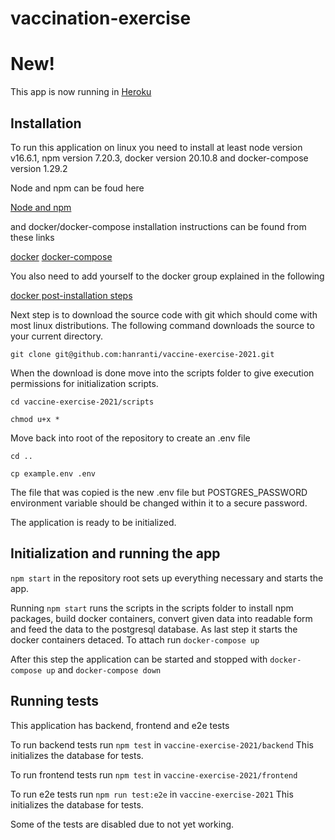 # vaccination-exercise

# **__New!__**

This app is now running in [Heroku](https://vaccine-exercise.herokuapp.com/)

## Installation

To run this application on linux you need to install at least node version v16.6.1, npm version 7.20.3, docker version 20.10.8 and docker-compose version 1.29.2

Node and npm can be foud here

[Node and npm](https://nodejs.org/en/)

and docker/docker-compose installation instructions can be found from these links

[docker](https://docs.docker.com/engine/install/ubuntu/)
[docker-compose](https://docs.docker.com/compose/install/)

You also need to add yourself to the docker group explained in the following

[docker post-installation steps](https://docs.docker.com/engine/install/linux-postinstall/)

Next step is to download the source code with git which should come with most linux distributions. The following command downloads the source to your current directory.

`git clone git@github.com:hanranti/vaccine-exercise-2021.git`

When the download is done move into the scripts folder to give execution permissions for initialization scripts.

`cd vaccine-exercise-2021/scripts`

`chmod u+x *`

Move back into root of the repository to create an .env file

`cd ..`

`cp example.env .env`

The file that was copied is the new .env file but POSTGRES_PASSWORD environment variable should be changed within it to a secure password.

The application is ready to be initialized.

## Initialization and running the app

`npm start` in the repository root sets up everything necessary and starts the app.

Running `npm start` runs the scripts in the scripts folder to install npm packages, build docker containers, convert given data into readable form and feed the data to the postgresql database. As last step it starts the docker containers detaced. To attach run `docker-compose up`

After this step the application can be started and stopped with `docker-compose up` and `docker-compose down`

## Running tests

This application has backend, frontend and e2e tests

To run backend tests run `npm test` in `vaccine-exercise-2021/backend` This initializes the database for tests.

To run frontend tests run `npm test` in `vaccine-exercise-2021/frontend`

To run e2e tests run `npm run test:e2e` in `vaccine-exercise-2021` This initializes the database for tests.

Some of the tests are disabled due to not yet working.